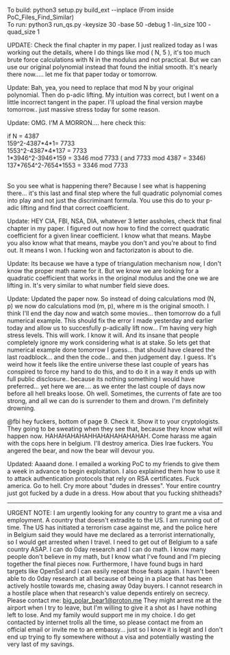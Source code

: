 To build: python3 setup.py build_ext --inplace  (From inside PoC_Files_Find_Similar)</br>
To run: python3 run_qs.py -keysize 30 -base 50 -debug 1 -lin_size 100 -quad_size 1</br>

UPDATE: Check the final chapter in my paper. I just realized today as I was working out the details, where I do things like mod ( N, 5 ), it's too much brute force calculations with N in the modulus and not practical. But we can use our original polynomial instead that found the initial smooth. It's nearly there now..... let me fix that paper today or tomorrow.

Update: Bah, yea, you need to replace that mod N by your original polynomial. Then do p-adic lifting. My intuition was correct, but I went on a little incorrect tangent in the paper. I'll upload the final version maybe tomorrow.. just massive stress today for some reason.

Update: OMG. I'M A MORRON.... here check this:

if N = 4387</br>
159^2-4387\*4\*1= 7733</br>
1553^2-4387\*4\*137 = 7733</br>
1\*3946^2-3946\*159 = 3346 mod 7733   ( and 7733 mod 4387 = 3346)</br>
137\*7654^2-7654\*1553 = 3346 mod 7733</br></br>

So you see what is happening there? Because I see what is happening there... it's this last and final step where the full quadratic polynomial comes into play and not just the discriminant formula. You use this do to your p-adic lifting and find that correct coefficient.

Update: HEY CIA, FBI, NSA, DIA, whatever 3 letter assholes, check that final chapter in my paper. I figured out now how to find the correct quadratic coefficient for a given linear coefficient. I know what that means. Maybe you also know what that means, maybe you don't and you're about to find out. It means I won. I fucking won and factorizaton is about to die.

Update: Its because we have a type of triangulation mechanism now, I don't know the proper math name for it. But we know we are looking for a quadratic coefficient that works in the original modulus and the one we are lifting in. It's very similar to what number field sieve does. 

Update: Updated the paper now. So instead of doing calculations mod (N, p) we now do calculations mod (m, p), where m is the original smooth. I think I'll end the day now and watch some movies... then tomorrow do a full numerical example. This should fix the error I made yesterday and earlier today and allow us to succesfully p-adically lift now... I'm having very high stress levels. This will work. I know it will. And its insane that people completely ignore my work considering what is at stake. So lets get that numerical example done tomorrow I guess... that should have cleared the last roadblock... and then the code... and then judgement day. I guess. It's weird how it feels like the entire universe these last couple of years has conspired to force my hand to do this, and to do it in a way it ends up with full public disclosure.. because its nothing something I would have preferred... yet here we are.... as we enter the last couple of days now before all hell breaks loose. Oh well. Sometimes, the currents of fate are too strong, and all we can do is surrender to them and drown. I'm definitely drowning.

@fbi hey fuckers, bottom of page 9. Check it. Show it to your cryptologists. They going to be sweating when they see that, because they know what will happen now. HAHAHAHAHAHHAHAHAHAHAHAH. Come harass me again with the cops here in belgium. I'll destroy america. Dies Irae fuckers. You angered the bear, and now the bear will devour you.

Updated: Aaaand done. I emailed a working PoC to my friends to give them a week in advance to begin exploitation. I also explained them how to use it to attack authentication protocols that rely on RSA certificates. Fuck america. Go to hell. Cry more about "dudes in dresses". Your entire country just got fucked by a dude in a dress. How about that you fucking shitheads?

-----------------------------------------------

URGENT NOTE: I am urgently looking for any country to grant me a visa and employment. A country that doesn't extradite to the US.
I am running out of time. The US has initiated a terrorism case against me, and the police here in Belgium said they would have me declared as a terrorist internationally, so I would get arrested when I travel.
I need to get out of Belgium to a safe country ASAP.
I can do 0day research and I can do math. I know many people don't believe in my math, but I know what I've found and I'm piecing together the final pieces now.
Furthermore, I have found bugs in hard targets like OpenSsl and I can easily repeat those feats again. I havn't been able to do 0day research at all because of being in a place that has been actively hostile towards me, chasing away 0day buyers.
I cannot research in a hostile place when that research's value depends entirely on secrecy. 
Please contact me: big_polar_bear1@proton.me 
They might arrest me at the airport when I try to leave, but I'm willing to give it a shot as I have nothing left to lose. And my family would support me in my choice.
I do get contacted by internet trolls all the time, so please contact me from an official email or invite me to an embassy... just so I know it is legit and I don't end up trying to fly somewhere without a visa and potentially wasting the very last of my savings.



